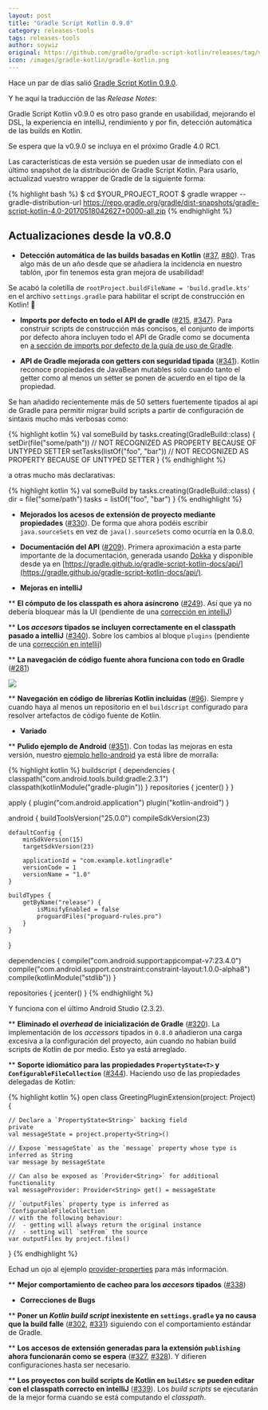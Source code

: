 ```yaml
---
layout: post
title: "Gradle Script Kotlin 0.9.0"
category: releases-tools
tags: releases-tools
author: soywiz
original: https://github.com/gradle/gradle-script-kotlin/releases/tag/v0.9.0
icon: /images/gradle-kotlin/gradle-kotlin.png
---
```


Hace un par de días salió [Gradle Script Kotlin 0.9.0](https://github.com/gradle/gradle-script-kotlin/releases/tag/v0.9.0).

Y he aquí la traducción de las *Release Notes*:

Gradle Script Kotlin v0.9.0 es otro paso grande en usabilidad, mejorando el DSL, la experiencia en intelliJ, rendimiento y por fin, detección automática de las builds en Kotlin.

Se espera que la v0.9.0  se incluya en el próximo Gradle 4.0 RC1.

Las características de esta versión se pueden usar de inmediato con el último snapshot de la distribución de Gradle Script Kotlin. Para usarlo, actualizad vuestro wrapper de Gradle de la siguiente forma:

{% highlight bash %}
$ cd $YOUR_PROJECT_ROOT
$ gradle wrapper --gradle-distribution-url https://repo.gradle.org/gradle/dist-snapshots/gradle-script-kotlin-4.0-20170518042627+0000-all.zip
{% endhighlight %}

## Actualizaciones desde la v0.8.0

* **Detección automática de las builds basadas en Kotlin** ([#37](https://github.com/gradle/gradle-script-kotlin/issues/37), [#80](https://github.com/gradle/gradle-script-kotlin/issues/80)). Tras algo más de un año desde que se añadiera la incidencia en nuestro tablón, ¡por fin tenemos esta gran mejora de usabilidad!

Se acabó la coletilla de `rootProject.buildFileName = 'build.gradle.kts'` en el archivo `settings.gradle` para habilitar el script de construcción en Kotlin! 🎉

* **Imports por defecto en todo el API de gradle** ([#215](https://github.com/gradle/gradle-script-kotlin/issues/215), [#347](https://github.com/gradle/gradle-script-kotlin/issues/347)). Para construir scripts de construcción más concisos, el conjunto de imports por defecto ahora incluyen todo el API de Gradle como se documenta en [a sección de imports por defecto de la guía de uso de Gradle](https://docs.gradle.org/current/userguide/writing_build_scripts.html#script-default-imports).

* **API de Gradle mejorada con getters con seguridad tipada** ([#341](https://github.com/gradle/gradle-script-kotlin/issues/341)). Kotlin reconoce propiedades de JavaBean mutables solo cuando tanto el getter como al menos un setter se ponen de acuerdo en el tipo de la propiedad.

Se han añadido recientemente más de 50 setters fuertemente tipados al api de Gradle para permitir migrar build scripts a partir de configuración de sintaxis mucho más verbosas como:

{% highlight kotlin %}
val someBuild by tasks.creating(GradleBuild::class) {
    setDir(file("some/path"))      // NOT RECOGNIZED AS PROPERTY BECAUSE OF UNTYPED SETTER
    setTasks(listOf("foo", "bar")) // NOT RECOGNIZED AS PROPERTY BECAUSE OF UNTYPED SETTER
}
{% endhighlight %}

a otras mucho más declarativas:

{% highlight kotlin %}
val someBuild by tasks.creating(GradleBuild::class) {
    dir = file("some/path")
    tasks = listOf("foo", "bar")
}
{% endhighlight %}

* **Mejorados los acesos de extensión de proyecto mediante propiedades** ([#330](https://github.com/gradle/gradle-script-kotlin/issues/330)). De forma que ahora podéis escribir `java.sourceSets` en vez de `java().sourceSets` como ocurría en la 0.8.0.

* **Documentación del API** ([#209](https://github.com/gradle/gradle-script-kotlin/issues/209)). Primera aproximación a esta parte importante de la documentación, generada usando [Dokka](https://kotlinlang.org/docs/reference/kotlin-doc.html) y disponible desde ya en [https://gradle.github.io/gradle-script-kotlin-docs/api/](https://gradle.github.io/gradle-script-kotlin-docs/api/).

* **Mejoras en intelliJ**

** **El cómputo de los classpath es ahora asíncrono** ([#249](https://github.com/gradle/gradle-script-kotlin/issues/249)). Así que ya no debería bloquear más la UI (pendiente de una [corrección en intelliJ](https://youtrack.jetbrains.com/issue/KT-17771))

** **Los *accesors* tipados se incluyen correctamente en el classpath pasado a intelliJ** ([#340](https://github.com/gradle/gradle-script-kotlin/issues/340)). Sobre los cambios al bloque `plugins` (pendiente de una [corrección en intellij](https://youtrack.jetbrains.com/issue/KT-17770))

** **La navegación de código fuente ahora funciona con todo en Gradle** ([#281](https://github.com/gradle/gradle-script-kotlin/issues/281))

![](/images/gradle-kotlin/gradle-kotlin-0.9-screenshot1.gif)

** **Navegación en código de librerías Kotlin incluídas** ([#96](https://github.com/gradle/gradle-script-kotlin/issues/96)). Siempre y cuando haya al menos un repositorio en el `buildscript` configurado para resolver artefactos de código fuente de Kotlin.

* **Variado**

** **Pulido ejemplo de Android** ([#351](https://github.com/gradle/gradle-script-kotlin/issues/351)). Con todas las mejoras en esta versión, nuestro [ejemplo hello-android](https://github.com/gradle/gradle-script-kotlin/tree/master/samples/hello-android) ya está libre de morralla:

{% highlight kotlin %}
buildscript {
    dependencies {
        classpath("com.android.tools.build:gradle:2.3.1")
        classpath(kotlinModule("gradle-plugin"))
    }
    repositories {
        jcenter()
    }
}

apply {
    plugin("com.android.application")
    plugin("kotlin-android")
}

android {
    buildToolsVersion("25.0.0")
    compileSdkVersion(23)

    defaultConfig {
        minSdkVersion(15)
        targetSdkVersion(23)

        applicationId = "com.example.kotlingradle"
        versionCode = 1
        versionName = "1.0"
    }

    buildTypes {
        getByName("release") {
            isMinifyEnabled = false
            proguardFiles("proguard-rules.pro")
        }
    }
}

dependencies {
    compile("com.android.support:appcompat-v7:23.4.0")
    compile("com.android.support.constraint:constraint-layout:1.0.0-alpha8")
    compile(kotlinModule("stdlib"))
}

repositories {
    jcenter()
}
{% endhighlight %}

Y funciona con el último Android Studio (2.3.2).

** **Eliminado el *overhead* de inicialización de Gradle** ([#320](https://github.com/gradle/gradle-script-kotlin/issues/320)). La implementación de los *accessors* tipados in `0.8.0` añadieron una carga excesiva a la configuración del proyecto, aún cuando no habían build scripts de Kotlin de por medio. Esto ya está arreglado.

** **Soporte idiomático para las propiedades `PropertyState<T>` y `ConfigurableFileCollection`** ([#344](https://github.com/gradle/gradle-script-kotlin/issues/344)). Haciendo uso de las propiedades delegadas de Kotlin:

{% highlight kotlin %}
open class GreetingPluginExtension(project: Project) {

    // Declare a `PropertyState<String>` backing field
    private
    val messageState = project.property<String>()

    // Expose `messageState` as the `message` property whose type is inferred as String
    var message by messageState

    // Can also be exposed as `Provider<String>` for additional functionality
    val messageProvider: Provider<String> get() = messageState

    // `outputFiles` property type is inferred as `ConfigurableFileCollection`
    // with the following behaviour:
    //  - getting will always return the original instance
    //  - setting will `setFrom` the source
    var outputFiles by project.files()
}
{% endhighlight %}

Echad un ojo al ejemplo [provider-properties](https://github.com/gradle/gradle-script-kotlin/blob/v0.9.0/gradle/gradle-script-kotlin/tree/master/samples/provider-properties) para más información.

** **Mejor comportamiento de cacheo para los *accesors* tipados** ([#338](https://github.com/gradle/gradle-script-kotlin/issues/338))

* **Correcciones de Bugs**

** **Poner un *Kotlin build script* inexistente en `settings.gradle` ya no causa que la build falle** ([#302](https://github.com/gradle/gradle-script-kotlin/issues/302), [#331](https://github.com/gradle/gradle-script-kotlin/issues/331)) siguiendo con el comportamiento estándar de Gradle.

** **Los accesos de extensión generadas para la extensión `publishing` ahora funcionarán como se espera** ([#327](https://github.com/gradle/gradle-script-kotlin/issues/327), [#328](https://github.com/gradle/gradle-script-kotlin/issues/328)). Y difieren configuraciones hasta ser necesario.

** **Los proyectos con build scripts de Kotlin en `buildSrc` se pueden editar con el classpath correcto en intelliJ** ([#339](https://github.com/gradle/gradle-script-kotlin/issues/339)). Los *build scripts* se ejecutarán de la mejor forma cuando se está computando el *classpath*.
